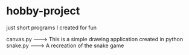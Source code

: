 # hobby-project
just short programs I created for fun

canvas.py ---> This is a simple drawing application created in python
snake.py ---> A recreation of the snake game
